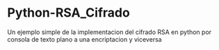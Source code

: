 # Python-RSA_Cifrado
Un ejemplo simple de la implementacion del cifrado RSA en python por consola de texto plano a una encriptacion y viceversa
